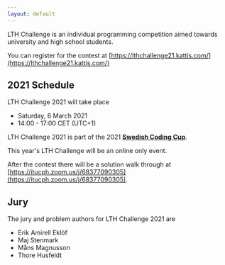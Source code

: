 ```yaml
---
layout: default
---
```


LTH Challenge is an individual programming competition aimed towards university and high school students.

You can register for the contest at [https://lthchallenge21.kattis.com/](https://lthchallenge21.kattis.com/)

## 2021 Schedule

LTH Challenge 2021 will take place
* Saturday, 6 March 2021
* 14:00 - 17:00 CET (UTC+1)

LTH Challenge 2021 is part of the 2021 **[Swedish Coding Cup](http://codingcup.se/)**.

This year's LTH Challenge will be an online only event.

After the contest there will be a solution walk through at [https://itucph.zoom.us/j/68377090305](https://itucph.zoom.us/j/68377090305).


## Jury

The jury and problem authors for LTH Challenge 2021 are

* Erik Amirell Eklöf
* Maj Stenmark
* Måns Magnusson
* Thore Husfeldt
